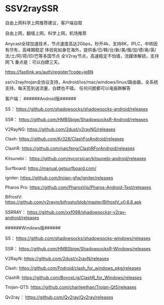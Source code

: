 # SSV2raySSR
自由上网科学上网推荐建议，客户端自取

自由上网，翻墙上网，科学上网，机场推荐

Anycast全球加速技术，节点速度高达2Gbps，秒开4k、支持8K，IPLC，中转因有尽有，高峰期稳定 体验宛如身在海外，提供香/日/韩/台/新/美/俄/加/德/奥/英/法/土/阿/荷/印/巴等多国节点 全V2ray节点，高速稳定不怕墙，流媒体解锁，支持网飞 重点是：可以白嫖三天。

https://fastlink.ws/auth/register?code=je8N


ssr/v2ray/trojan全协议支持，Android/ios/mac/windows/linux/路由器，全系统支持，每天签到送流量，白嫖也不错。 任何问题都可以电报群解答

客户端： ######Android版######

SS： https://github.com/shadowsocks/shadowsocks-android/releases

SSR： https://github.com/HMBSbige/ShadowsocksR-Android/releases

V2RayNG: https://github.com/2dust/v2rayNG/releases

Clash: https://github.com/Kr328/ClashForAndroid/releases

ClashR: https://github.com/naicfeng/ClashRForAndroid/releases

Kitsunebi： https://github.com/eycorsican/kitsunebi-android/releases

Surfboard: https://manual.getsurfboard.com/

igniter: https://github.com/trojan-gfw/igniter/releases

Pharos Pro: https://github.com/PharosVip/Pharos-Android-Test/releases

BifrostV: https://github.com/v2raym/bifrostv/blob/master/BifrostV_v0.6.8.apk

SSRRAY： https://github.com/xxf098/shadowsocksr-v2ray-android/releases

######Windows版######

SS： https://github.com/shadowsocks/shadowsocks-windows/releases

SSR： https://github.com/HMBSbige/ShadowsocksR-Windows/releases

V2RayN: https://github.com/2dust/v2rayN/releases

Clash: https://github.com/Fndroid/clash_for_windows_pkg/releases

ClashR: https://github.com/BoyceLig/ClashR_for_Windows/releases

Trojan-QT5: https://github.com/charlieethan/Trojan-Qt5/releases

Qv2ray： https://github.com/Qv2ray/Qv2ray/releases
